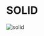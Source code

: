 # SOLID

![solid](https://user-images.githubusercontent.com/48635609/130533462-bf538034-6183-4822-82a9-a5e0dd4ea458.jpg)
